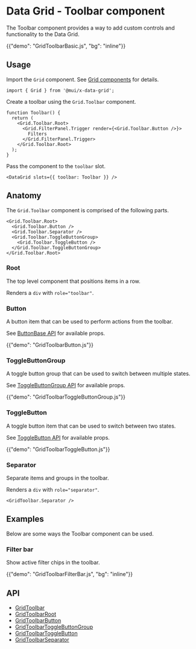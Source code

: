 # Data Grid - Toolbar component

<p class="description">The Toolbar component provides a way to add custom controls and functionality to the Data Grid.</p>

{{"demo": "GridToolbarBasic.js", "bg": "inline"}}

## Usage

Import the `Grid` component. See [Grid components](/x/react-data-grid/components/overview/) for details.

```tsx
import { Grid } from '@mui/x-data-grid';
```

Create a toolbar using the `Grid.Toolbar` component.

```tsx
function Toolbar() {
  return (
    <Grid.Toolbar.Root>
      <Grid.FilterPanel.Trigger render={<Grid.Toolbar.Button />}>
        Filters
      </Grid.FilterPanel.Trigger>
    </Grid.Toolbar.Root>
  );
}
```

Pass the component to the `toolbar` slot.

```tsx
<DataGrid slots={{ toolbar: Toolbar }} />
```

## Anatomy

The `Grid.Toolbar` component is comprised of the following parts.

```tsx
<Grid.Toolbar.Root>
  <Grid.Toolbar.Button />
  <Grid.Toolbar.Separator />
  <Grid.Toolbar.ToggleButtonGroup>
    <Grid.Toolbar.ToggleButton />
  </Grid.Toolbar.ToggleButtonGroup>
</Grid.Toolbar.Root>
```

### Root

The top level component that positions items in a row.

Renders a `div` with `role="toolbar"`.

### Button

A button item that can be used to perform actions from the toolbar.

See [ButtonBase API](/material-ui/api/button-base/) for available props.

{{"demo": "GridToolbarButton.js"}}

### ToggleButtonGroup

A toggle button group that can be used to switch between multiple states.

See [ToggleButtonGroup API](/material-ui/api/toggle-button/) for available props.

{{"demo": "GridToolbarToggleButtonGroup.js"}}

### ToggleButton

A toggle button item that can be used to switch between two states.

See [ToggleButton API](/material-ui/api/toggle-button-group/) for available props.

{{"demo": "GridToolbarToggleButton.js"}}

### Separator

Separate items and groups in the toolbar.

Renders a `div` with `role="separator"`.

```tsx
<GridToolbar.Separator />
```

## Examples

Below are some ways the Toolbar component can be used.

### Filter bar

Show active filter chips in the toolbar.

{{"demo": "GridToolbarFilterBar.js", "bg": "inline"}}

## API

- [GridToolbar](/x/api/data-grid/data-grid/)
- [GridToolbarRoot](/x/api/data-grid/data-grid/)
- [GridToolbarButton](/x/api/data-grid/data-grid/)
- [GridToolbarToggleButtonGroup](/x/api/data-grid/data-grid/)
- [GridToolbarToggleButton](/x/api/data-grid/data-grid/)
- [GridToolbarSeparator](/x/api/data-grid/data-grid/)
